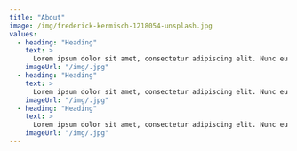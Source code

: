 ```yaml
---
title: "About"
image: /img/frederick-kermisch-1218054-unsplash.jpg
values:
  - heading: "Heading"
    text: >
      Lorem ipsum dolor sit amet, consectetur adipiscing elit. Nunc eu orci turpis. In hac habitasse platea dictumst. Sed nunc sapien, accumsan sit amet pellentesque ut, mollis ut sapien. Nunc eu mattis felis, nec laoreet risus. Quisque sagittis tempus ex, non molestie felis dignissim vel. Ut rhoncus tortor ac dolor accumsan consequat.
    imageUrl: "/img/.jpg"
  - heading: "Heading"
    text: >
      Lorem ipsum dolor sit amet, consectetur adipiscing elit. Nunc eu orci turpis. In hac habitasse platea dictumst. Sed nunc sapien, accumsan sit amet pellentesque ut, mollis ut sapien. Nunc eu mattis felis, nec laoreet risus. Quisque sagittis tempus ex, non molestie felis dignissim vel. Ut rhoncus tortor ac dolor accumsan consequat.
    imageUrl: "/img/.jpg"
  - heading: "Heading"
    text: >
      Lorem ipsum dolor sit amet, consectetur adipiscing elit. Nunc eu orci turpis. In hac habitasse platea dictumst. Sed nunc sapien, accumsan sit amet pellentesque ut, mollis ut sapien. Nunc eu mattis felis, nec laoreet risus. Quisque sagittis tempus ex, non molestie felis dignissim vel. Ut rhoncus tortor ac dolor accumsan consequat.
    imageUrl: "/img/.jpg"
---
```

